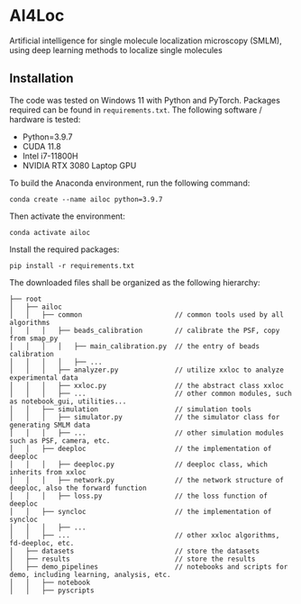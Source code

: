 # AI4Loc
Artificial intelligence for single molecule localization microscopy (SMLM), using deep learning methods to localize 
single molecules


## Installation
The code was tested on Windows 11 with Python and PyTorch. Packages required can be found in `requirements.txt`. 
The following software / hardware is tested:
* Python=3.9.7
* CUDA 11.8
* Intel i7-11800H
* NVIDIA RTX 3080 Laptop GPU

To build the Anaconda environment, run the following command:
```commandline
conda create --name ailoc python=3.9.7 
```
Then activate the environment:
```commandline
conda activate ailoc
```
Install the required packages:
```commandline
pip install -r requirements.txt
```

The downloaded files shall be organized as the following hierarchy:
```
├── root
│   ├── ailoc
│   │   ├── common                       // common tools used by all algorithms
│   │   │   ├── beads_calibration        // calibrate the PSF, copy from smap_py
│   │   │   │   ├── main_calibration.py  // the entry of beads calibration
│   │   │   │   ├── ...
│   │   │   ├── analyzer.py              // utilize xxloc to analyze experimental data
│   │   │   ├── xxloc.py                 // the abstract class xxloc
│   │   │   ├── ...                      // other common modules, such as notebook_gui, utilities...
│   │   ├── simulation                   // simulation tools
│   │   │   ├── simulator.py             // the simulator class for generating SMLM data
│   │   │   ├── ...                      // other simulation modules such as PSF, camera, etc.
│   │   ├── deeploc                      // the implementation of deeploc
│   │   │   ├── deeploc.py               // deeploc class, which inherits from xxloc
│   │   │   ├── network.py               // the network structure of deeploc, also the forward function
│   │   │   ├── loss.py                  // the loss function of deeploc
│   │   ├── syncloc                      // the implementation of syncloc
│   │   │   ├── ...
│   │   ├── ...                          // other xxloc algorithms, fd-deeploc, etc.
│   ├── datasets                         // store the datasets
│   ├── results                          // store the results
│   ├── demo_pipelines                   // notebooks and scripts for demo, including learning, analysis, etc.
│   │   ├── notebook
│   │   ├── pyscripts
```